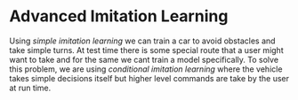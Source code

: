 # Advanced Imitation Learning
Using *simple imitation learning* we can train a car to avoid obstacles and take simple turns. At test time there is some special route that a user might want to take and for the same we cant train a model specifically. To solve this problem, we are using *conditional imitation learning* where the vehicle takes simple decisions itself but higher level commands are take by the user at run time.
